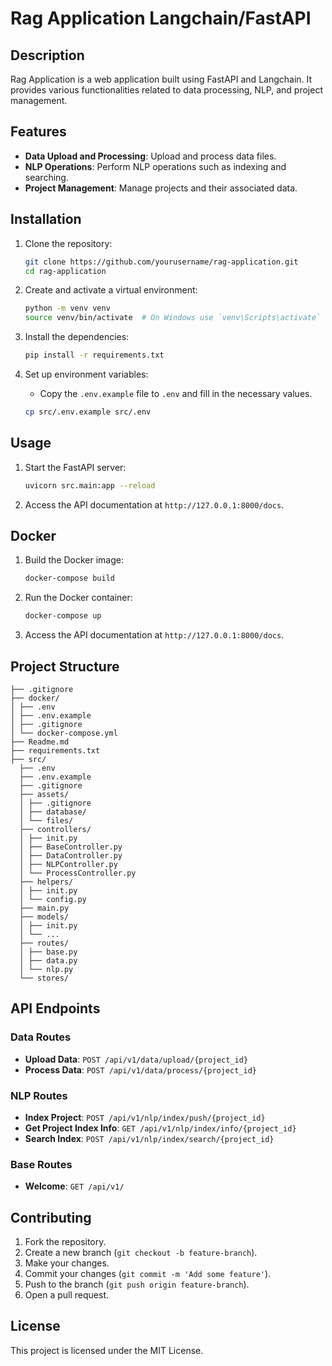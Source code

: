 # Rag Application Langchain/FastAPI

## Description

Rag Application is a web application built using FastAPI and Langchain. It provides various functionalities related to data processing, NLP, and project management.

## Features

- **Data Upload and Processing**: Upload and process data files.
- **NLP Operations**: Perform NLP operations such as indexing and searching.
- **Project Management**: Manage projects and their associated data.

## Installation

1. Clone the repository:
    ```sh
    git clone https://github.com/yourusername/rag-application.git
    cd rag-application
    ```

2. Create and activate a virtual environment:
    ```sh
    python -m venv venv
    source venv/bin/activate  # On Windows use `venv\Scripts\activate`
    ```

3. Install the dependencies:
    ```sh
    pip install -r requirements.txt
    ```

4. Set up environment variables:
    - Copy the `.env.example` file to `.env` and fill in the necessary values.
    ```sh
    cp src/.env.example src/.env
    ```

## Usage

1. Start the FastAPI server:
    ```sh
    uvicorn src.main:app --reload
    ```

2. Access the API documentation at `http://127.0.0.1:8000/docs`.

## Docker

1. Build the Docker image:
    ```sh
    docker-compose build
    ```

2. Run the Docker container:
    ```sh
    docker-compose up
    ```

3. Access the API documentation at `http://127.0.0.1:8000/docs`.

## Project Structure
    
```text
├── .gitignore 
├── docker/ 
│ ├── .env 
│ ├── .env.example 
│ ├── .gitignore 
│ └── docker-compose.yml 
├── Readme.md 
├── requirements.txt 
├── src/ 
  ├── .env 
  ├── .env.example 
  ├── .gitignore 
  ├── assets/ 
  │ ├── .gitignore 
  │ ├── database/ 
  │ └── files/ 
  ├── controllers/ 
  │ ├── init.py 
  │ ├── BaseController.py 
  │ ├── DataController.py 
  │ ├── NLPController.py 
  │ └── ProcessController.py 
  ├── helpers/ 
  │ ├── init.py 
  │ └── config.py 
  ├── main.py 
  ├── models/ 
  │ ├── init.py 
  │ └── ... 
  ├── routes/ 
  │ ├── base.py 
  │ ├── data.py 
  │ └── nlp.py 
  └── stores/ 
```

## API Endpoints

### Data Routes

- **Upload Data**: `POST /api/v1/data/upload/{project_id}`
- **Process Data**: `POST /api/v1/data/process/{project_id}`

### NLP Routes

- **Index Project**: `POST /api/v1/nlp/index/push/{project_id}`
- **Get Project Index Info**: `GET /api/v1/nlp/index/info/{project_id}`
- **Search Index**: `POST /api/v1/nlp/index/search/{project_id}`

### Base Routes

- **Welcome**: `GET /api/v1/`

## Contributing

1. Fork the repository.
2. Create a new branch (`git checkout -b feature-branch`).
3. Make your changes.
4. Commit your changes (`git commit -m 'Add some feature'`).
5. Push to the branch (`git push origin feature-branch`).
6. Open a pull request.

## License

This project is licensed under the MIT License.